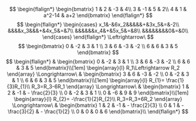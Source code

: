 $$
\begin{flalign*}
\begin{bmatrix}
1 & 2 & -3 & 4\\
3 & -1 & 5 & 2\\
4 & 1 & a^2-14 & a+2
\end{bmatrix}
\end{flalign*}
$$
$$
\begin{flalign*}
\begin{cases}
x_1&-&6x_2&&&&&+&3x_5&=&-2\\
&&&&x_3&&&+&4x_5&=&7\\
&&&&&&x_4&+&5x_5&=&8\\
&&&&&&&&0&=&0\\
\end{cases}
\end{flalign*}
\Leftrightarrow\ 
$$
$$
\begin{bmatrix}
0 & -2 & 3 & 1 \\ 3 & 6 & -3 & -2 \\ 6 & 6 & 3 & 5
\end{bmatrix}
$$
$$
\begin{flalign*}
&
\begin{bmatrix}
0 & -2 & 3 & 1 \\ 
3 & 6 & -3 & -2 \\ 
6 & 6 & 3 & 5
\end{bmatrix}\\[1em]
\begin{array}{l}
R_1\Leftrightarrow R_2
\end{array}
\Longrightarrow\ &
\begin{bmatrix} 
3 & 6 & -3 & -2 \\ 
0 & -2 & 3 & 1 \\
6 & 6 & 3 & 5
\end{bmatrix}\\[1em]
\begin{array}{l}
R_{1}= \frac{1}{3}R_{1}\\
R_3=R_3-6R_1
\end{array}
\Longrightarrow\ &
\begin{bmatrix} 
1 & 2 & -1 & - \frac{2}{3} \\ 
0 & -2 & 3 & 1 \\
0 & -6 & 9 & 9
\end{bmatrix}\\[1em]
\begin{array}{l}
R_{2}= -\frac{1}{2}R_{2}\\
R_3=R_3+6R_2
\end{array}
\Longrightarrow\ &
\begin{bmatrix} 
1 & 2 & -1 & - \frac{2}{3} \\ 
0 & 1 & - \frac{3}{2} & - \frac{1}{2} \\
0 & 0 & 0 & 6
\end{bmatrix}\\
\end{flalign*}
$$